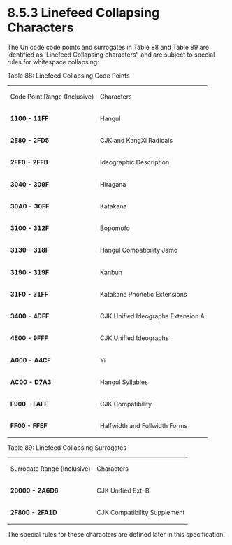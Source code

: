 <html dir="LTR" xmlns:mshelp="http://msdn.microsoft.com/mshelp" xmlns:ddue="http://ddue.schemas.microsoft.com/authoring/2003/5" xmlns:xlink="http://www.w3.org/1999/xlink" xmlns:tool="http://www.microsoft.com/tooltip"><body><input type="hidden" id="userDataCache" class="userDataStyle"><input type="hidden" id="hiddenScrollOffset"><img id="dropDownImage" style="display:none; height:0; width:0;" src="../local/drpdown.gif"><img id="dropDownHoverImage" style="display:none; height:0; width:0;" src="../local/drpdown_orange.gif"><img id="collapseImage" style="display:none; height:0; width:0;" src="../local/collapse.gif"><img id="expandImage" style="display:none; height:0; width:0;" src="../local/exp.gif"><img id="collapseAllImage" style="display:none; height:0; width:0;" src="../local/collall.gif"><img id="expandAllImage" style="display:none; height:0; width:0;" src="../local/expall.gif"><img id="copyImage" style="display:none; height:0; width:0;" src="../local/copycode.gif"><img id="copyHoverImage" style="display:none; height:0; width:0;" src="../local/copycodeHighlight.gif"><div id="header"><h1 class="heading">8.5.3 Linefeed Collapsing Characters</h1></div><div id="mainSection"><div id="mainBody"><div id="allHistory" class="saveHistory" onsave="saveAll()" onload="loadAll()"></div>




<p xmlns:wsd="http://wsdev.schemas.microsoft.com/authoring/2008/2" xmlns:msxsl="urn:schemas-microsoft-com:xslt" xmlns:script="urn:script" xmlns:build="urn:build">
<div id="sectionSection0" class="section" name="collapseableSection"><content xmlns="http://ddue.schemas.microsoft.com/authoring/2003/5" xmlns:wsd="http://wsdev.schemas.microsoft.com/authoring/2008/2" xmlns:msxsl="urn:schemas-microsoft-com:xslt" xmlns:script="urn:script" xmlns:build="urn:build">
				</content></div><div id="sectionSection1" class="section" name="collapseableSection"><content xmlns="http://ddue.schemas.microsoft.com/authoring/2003/5" xmlns:wsd="http://wsdev.schemas.microsoft.com/authoring/2008/2" xmlns:msxsl="urn:schemas-microsoft-com:xslt" xmlns:script="urn:script" xmlns:build="urn:build">
					<p xmlns="">The Unicode code points and surrogates in Table 88 and Table 89 are identified as 'Linefeed Collapsing characters', and are subject to special rules for whitespace collapsing:</p>
					<p xmlns="">Table 88: Linefeed Collapsing Code Points</p>
					<p xmlns=""><b></b></p><table class="ProtocolAuthoredTable" xmlns=""><tr>
								<td id="ShadedCell">
									<p>Code Point Range (Inclusive)</p>
								</td>
								<td id="ShadedCell">
									<p>Characters</p>
								</td>
							</tr><tr>
							<td>
								<p>
									<b>1100 - 11FF</b>
								</p>
							</td>
							<td>
								<p>Hangul</p>
							</td>
						</tr><tr>
							<td>
								<p>
									<b>2E80 - 2FD5</b>
								</p>
							</td>
							<td>
								<p>CJK and KangXi Radicals</p>
							</td>
						</tr><tr>
							<td>
								<p>
									<b>2FF0 - 2FFB</b>
								</p>
							</td>
							<td>
								<p>Ideographic Description</p>
							</td>
						</tr><tr>
							<td>
								<p>
									<b>3040 - 309F</b>
								</p>
							</td>
							<td>
								<p>Hiragana</p>
							</td>
						</tr><tr>
							<td>
								<p>
									<b>30A0 - 30FF</b>
								</p>
							</td>
							<td>
								<p>Katakana</p>
							</td>
						</tr><tr>
							<td>
								<p>
									<b>3100 - 312F</b>
								</p>
							</td>
							<td>
								<p>Bopomofo</p>
							</td>
						</tr><tr>
							<td>
								<p>
									<b>3130 - 318F</b>
								</p>
							</td>
							<td>
								<p>Hangul Compatibility Jamo</p>
							</td>
						</tr><tr>
							<td>
								<p>
									<b>3190 - 319F</b>
								</p>
							</td>
							<td>
								<p>Kanbun</p>
							</td>
						</tr><tr>
							<td>
								<p>
									<b>31F0 - 31FF</b>
								</p>
							</td>
							<td>
								<p>Katakana Phonetic Extensions</p>
							</td>
						</tr><tr>
							<td>
								<p>
									<b>3400 - 4DFF</b>
								</p>
							</td>
							<td>
								<p>CJK Unified Ideographs Extension A</p>
							</td>
						</tr><tr>
							<td>
								<p>
									<b>4E00 - 9FFF</b>
								</p>
							</td>
							<td>
								<p>CJK Unified Ideographs</p>
							</td>
						</tr><tr>
							<td>
								<p>
									<b>A000 - A4CF</b>
								</p>
							</td>
							<td>
								<p>Yi</p>
							</td>
						</tr><tr>
							<td>
								<p>
									<b>AC00 - D7A3</b>
								</p>
							</td>
							<td>
								<p>Hangul Syllables</p>
							</td>
						</tr><tr>
							<td>
								<p>
									<b>F900 - FAFF</b>
								</p>
							</td>
							<td>
								<p>CJK Compatibility</p>
							</td>
						</tr><tr>
							<td>
								<p>
									<b>FF00 - FFEF</b>
								</p>
							</td>
							<td>
								<p>Halfwidth and Fullwidth Forms</p>
							</td>
						</tr></table>
					<p xmlns="">Table 89: Linefeed Collapsing Surrogates</p>
					<p xmlns=""><b></b></p><table class="ProtocolAuthoredTable" xmlns=""><tr>
								<td id="ShadedCell">
									<p>Surrogate Range (Inclusive)</p>
								</td>
								<td id="ShadedCell">
									<p>Characters</p>
								</td>
							</tr><tr>
							<td>
								<p>
									<b>20000 - 2A6D6</b>
								</p>
							</td>
							<td>
								<p>CJK Unified Ext. B</p>
							</td>
						</tr><tr>
							<td>
								<p>
									<b>2F800 - 2FA1D</b>
								</p>
							</td>
							<td>
								<p>CJK Compatibility Supplement</p>
							</td>
						</tr></table>
					<p xmlns="">The special rules for these characters are defined later in this specification.</p>
				</content></div><!--[if gte IE 5]>
			<tool:tip element="languageFilterToolTip" avoidmouse="false"/>
		<![endif]--></div><a name="feedback"></a><span></span></div></body></html>